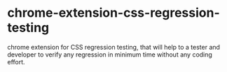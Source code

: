 # chrome-extension-css-regression-testing
chrome extension for CSS regression testing, that will help to a tester and developer to verify any regression in minimum time without any coding effort.
